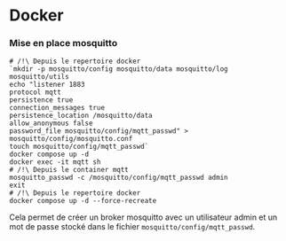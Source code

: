 # Docker

### Mise en place mosquitto
```shell
# /!\ Depuis le repertoire docker
`mkdir -p mosquitto/config mosquitto/data mosquitto/log mosquitto/utils
echo "listener 1883 
protocol mqtt
persistence true
connection_messages true
persistence_location /mosquitto/data
allow_anonymous false
password_file mosquitto/config/mqtt_passwd" > mosquitto/config/mosquitto.conf
touch mosquitto/config/mqtt_passwd`
docker compose up -d
docker exec -it mqtt sh
# /!\ Depuis le container mqtt
mosquitto_passwd -c /mosquitto/config/mqtt_passwd admin
exit 
# /!\ Depuis le repertoire docker
docker compose up -d --force-recreate
```
Cela permet de créer un broker mosquitto avec un utilisateur admin et un mot de passe stocké dans le fichier `mosquitto/config/mqtt_passwd`.


